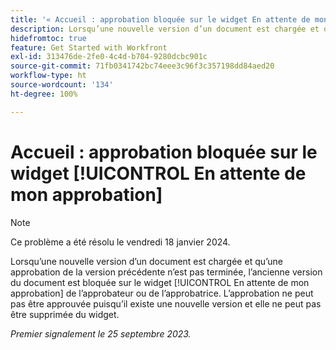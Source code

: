 ```yaml
---
title: '« Accueil : approbation bloquée sur le widget En attente de mon approbation »'
description: Lorsqu’une nouvelle version d’un document est chargée et qu’une approbation de la version précédente n’est pas terminée, l’ancienne version du document est bloquée sur le widget En attente de mon approbation de l’approbateur ou de l’approbatrice. L’approbation ne peut pas être approuvée puisqu’il existe une nouvelle version et elle ne peut pas être supprimée du widget.
hidefromtoc: true
feature: Get Started with Workfront
exl-id: 313476de-2fe0-4c4d-b704-9280dcbc901c
source-git-commit: 71fb0341742bc74eee3c96f3c357198dd84aed20
workflow-type: ht
source-wordcount: '134'
ht-degree: 100%

---
```


# Accueil : approbation bloquée sur le widget [!UICONTROL En attente de mon approbation]

>[!NOTE]
>
>Ce problème a été résolu le vendredi 18 janvier 2024.

<!--on WF and WFP TOCs-->

Lorsqu’une nouvelle version d’un document est chargée et qu’une approbation de la version précédente n’est pas terminée, l’ancienne version du document est bloquée sur le widget [!UICONTROL En attente de mon approbation] de l’approbateur ou de l’approbatrice. L’approbation ne peut pas être approuvée puisqu’il existe une nouvelle version et elle ne peut pas être supprimée du widget.

_Premier signalement le 25 septembre 2023._
